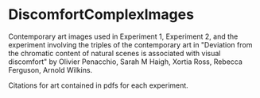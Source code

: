 # DiscomfortComplexImages

Contemporary art images used in Experiment 1, Experiment 2, and the experiment involving the triples of the contemporary art in "Deviation from the chromatic content of natural scenes is associated with visual discomfort" by
Olivier Penacchio, Sarah M Haigh, Xortia Ross, Rebecca Ferguson, Arnold Wilkins.

Citations for art contained in pdfs for each experiment.
